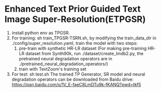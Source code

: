 # Enhanced Text Prior Guided Text Image Super-Resolution(ETPGSR) 
   
1. install python env as TPGSR.
2. For training: sh train_TPGSR-TSRN.sh, by modifying  the train_data_dir in ./config/super_resolution.yaml,  train the model with two steps:
    1) pre-train with synthetic HR-LR dataset (For making pre-training HR-LR dataset from Synth90k, run  ./dataset/create_lmdb2.py, the pretrained neural degradation operators are in ./pretrained_neural_degradation_operators/)
     2) train with TextZoom's training set
3. For test:  sh test.sh 
The trained TP Generator, SR model and neural degradation operators can be downloaded from Baidu drive: https://pan.baidu.com/s/1V_E-faeC8LmDTu9k-fKANQ?pwd=tkf5
